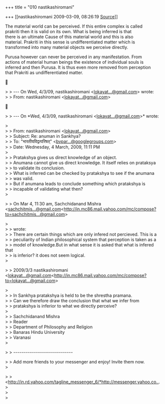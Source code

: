 +++
title = "010 nastikashiromani"

+++
[[nastikashiromani	2009-03-09, 08:26:19 [Source](https://groups.google.com/g/bvparishat/c/WEjycNi0SPM)]]



The material world can be perceived. If this entire complex is called  
prakriti then it is valid on its own. What is being inferred is that  
there is an ultimate Cause of this material world and this is also  
material. Prakriti in this sense is undifferentiated matter which is  
transformed into many material objects we perceive directly.  
  
Purusa however can never be perceived in any manifestation. From  
actions of material human beings the existence of individual souls is  
inferred and then Purusa. It is thus even more removed from perception  
that Prakriti as undifferentiated matter.  



\> \> --- On Wed, 4/3/09, nastikashiromani \<[lokayat...@gmail.com]()\> wrote:  
\> \> From: nastikashiromani \<[lokayat...@gmail.com]()\>  



\> \> --- On \*Wed, 4/3/09, nastikashiromani \<[lokayat...@gmail.com]()\>\* wrote:  

\>  
\> \> From: nastikashiromani \<[lokayat...@gmail.com]()\>  
\> \> Subject: Re: anuman in Sankhya?  
\> \> To: "भारतीयविद्वत्परिषत्" \<[bvpar...@googlegroups.com]()\>  
\> \> Date: Wednesday, 4 March, 2009, 11:11 PM  
\>  
\> \> Pratakshya gives us direct knowledge of an object.  
\> \> Anumana cannot give us direct knowledge. It itself relies on prataksya  
\> \> to validate its conclusion.  
\> \> What is inferred can be checked by pratakshya to see if the anumana  
\> \> was valid.  
\> \> But if anumana leads to conclude something which pratakshya is  
\> \> incapable of validating what then?  
\>  

\> \> On Mar 4, 11:30 am, Sachchidanand Mishra \<[sachchitmis...@gmail.com]()\<<http://in.mc86.mail.yahoo.com/mc/compose?to=sachchitmis...@gmail.com>\>  

\>  
\> \> wrote:  
\> \> There are certain things which are only infered not percieved. This is a  
\> \> peculiarity of Indian philosophical system that perception is taken as a  
\> \> model of knowledge.But in what sense it is asked that what is infered that  
\> \> is inferior? it does not seem logical.  
\>  

\> \> 2009/3/3 nastikashiromani \<[lokayat...@gmail.com]()\<<http://in.mc86.mail.yahoo.com/mc/compose?to=lokayat...@gmail.com>\>  

\>  
\> \> In Sankhya pratakshya is held to be the shrestha pramana.  
\> \> Can we therefore draw the conclusion that what we infer from  
\> \> pratakshya is inferior to what we directly perceive?  
\>  
\> \> Sachchidanand Mishra  
\> \> Reader  
\> \> Department of Philosophy and Religion  
\> \> Banaras Hindu University  
\> \> Varanasi  
\>  

\> \> ------------------------------  

\> \> Add more friends to your messenger and enjoy! Invite them now.  
\>  

\> \> \<<http://in.rd.yahoo.com/tagline_messenger_6/*http://messenger.yahoo.co..>.>  
\>  
\>

